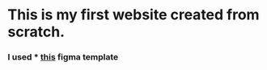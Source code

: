 # This is my first website created from scratch.

### I used * [this](#[general-info](https://www.figma.com/file/B1m2uk25m1eAgroESAuM2g/Web-Studio-(Version-3.0)?node-id=296641%3A536&mode=dev)https://www.figma.com/file/B1m2uk25m1eAgroESAuM2g/Web-Studio-(Version-3.0)?node-id=296641%3A536&mode=dev) figma template 
